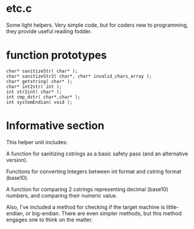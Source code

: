 # etc.c
Some light helpers. Very simple code, but for coders new to programming, they provide useful reading fodder.


# function prototypes
	char* sanitizeStr( char* );
	char* sanitizeStr2( char*, char* invalid_chars_array );
	char* getstring( char* );
	char* int2str( int );
	int str2int( char* );
	int cmp_dstr( char*,char* );
	int systemEndian( void );

# Informative section
This helper unit includes:

A function for sanitizing cstrings as a basic safety pass (and an alternative version).

Functions for converting Integers between int format and cstring format (base10).

A function for comparing 2 cstrings representing decimal (base10) numbers, and comparing their numeric value.

Also, I've included a method for checking if the target machine is little-endian, or big-endian. There are even simpler methods, but this method engages one to think on the matter.

